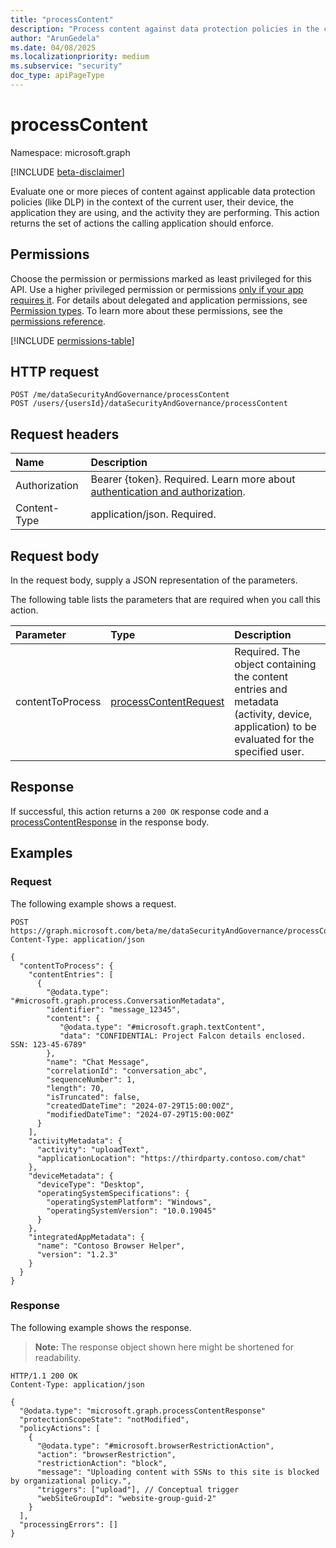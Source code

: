 ```yaml
---
title: "processContent"
description: "Process content against data protection policies in the context of the current user."
author: "ArunGedela"
ms.date: 04/08/2025
ms.localizationpriority: medium
ms.subservice: "security"
doc_type: apiPageType
---
```


# processContent

Namespace: microsoft.graph

[!INCLUDE [beta-disclaimer](../../includes/beta-disclaimer.md)]

Evaluate one or more pieces of content against applicable data protection policies (like DLP) in the context of the current user, their device, the application they are using, and the activity they are performing. This action returns the set of actions the calling application should enforce.

## Permissions

Choose the permission or permissions marked as least privileged for this API. Use a higher privileged permission or permissions [only if your app requires it](/graph/permissions-overview#best-practices-for-using-microsoft-graph-permissions). For details about delegated and application permissions, see [Permission types](/graph/permissions-overview#permission-types). To learn more about these permissions, see the [permissions reference](/graph/permissions-reference).

<!-- {
  "blockType": "permissions",
  "name": "userdatasecurityandgovernance-processcontent-permissions"
}
-->
[!INCLUDE [permissions-table](../includes/permissions/userdatasecurityandgovernance-processcontent-permissions.md)]

## HTTP request

<!-- {
  "blockType": "ignored"
}
-->
``` http
POST /me/dataSecurityAndGovernance/processContent
POST /users/{usersId}/dataSecurityAndGovernance/processContent
```

## Request headers

|Name|Description|
|:---|:---|
|Authorization|Bearer {token}. Required. Learn more about [authentication and authorization](/graph/auth/auth-concepts).|
|Content-Type|application/json. Required.|

## Request body

In the request body, supply a JSON representation of the parameters.

The following table lists the parameters that are required when you call this action.

|Parameter|Type|Description|
|:---|:---|:---|
|contentToProcess|[processContentRequest](../resources/processcontentrequest.md)|Required. The object containing the content entries and metadata (activity, device, application) to be evaluated for the specified user.|

## Response

If successful, this action returns a `200 OK` response code and a [processContentResponse](../resources/processcontentresponse.md) in the response body.

## Examples

### Request

The following example shows a request.
<!-- {
  "blockType": "request",
  "name": "userdatasecurityandgovernancethis.processcontent"
}
-->
``` http
POST https://graph.microsoft.com/beta/me/dataSecurityAndGovernance/processContent
Content-Type: application/json

{
  "contentToProcess": {
    "contentEntries": [
      {
        "@odata.type": "#microsoft.graph.process.ConversationMetadata",
        "identifier": "message_12345",
        "content": {
           "@odata.type": "#microsoft.graph.textContent",
           "data": "CONFIDENTIAL: Project Falcon details enclosed. SSN: 123-45-6789"
        },
        "name": "Chat Message",
        "correlationId": "conversation_abc",
        "sequenceNumber": 1,
        "length": 70,
        "isTruncated": false,
        "createdDateTime": "2024-07-29T15:00:00Z",
        "modifiedDateTime": "2024-07-29T15:00:00Z"
      }
    ],
    "activityMetadata": {
      "activity": "uploadText",
      "applicationLocation": "https://thirdparty.contoso.com/chat"
    },
    "deviceMetadata": {
      "deviceType": "Desktop",
      "operatingSystemSpecifications": {
        "operatingSystemPlatform": "Windows",
        "operatingSystemVersion": "10.0.19045"
      }
    },
    "integratedAppMetadata": {
      "name": "Contoso Browser Helper",
      "version": "1.2.3"
    }
  }
}
```

### Response

The following example shows the response.
>**Note:** The response object shown here might be shortened for readability.
<!-- {
  "blockType": "response",
  "truncated": true,
  "@odata.type": "microsoft.graph.processContentResponse"
}
-->
``` http
HTTP/1.1 200 OK
Content-Type: application/json

{
  "@odata.type": "microsoft.graph.processContentResponse"
  "protectionScopeState": "notModified",
  "policyActions": [
    {
      "@odata.type": "#microsoft.browserRestrictionAction",
      "action": "browserRestriction",
      "restrictionAction": "block",
      "message": "Uploading content with SSNs to this site is blocked by organizational policy.",
      "triggers": ["upload"], // Conceptual trigger
      "webSiteGroupId": "website-group-guid-2"
    }
  ],
  "processingErrors": []
}
```
